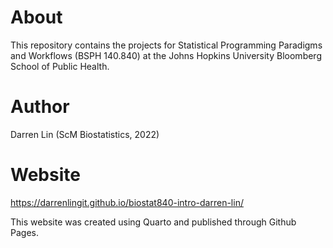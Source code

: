 # About

This repository contains the projects for Statistical Programming Paradigms and Workflows (BSPH 140.840) at the Johns Hopkins University Bloomberg School of Public Health.

# Author

Darren Lin (ScM Biostatistics, 2022)

# Website

<https://darrenlingit.github.io/biostat840-intro-darren-lin/>

This website was created using Quarto and published through Github Pages.
